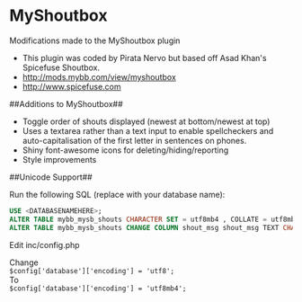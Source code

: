 # MyShoutbox
Modifications made to the MyShoutbox plugin

* This plugin was coded by Pirata Nervo but based off Asad Khan's Spicefuse Shoutbox.
* http://mods.mybb.com/view/myshoutbox
* http://www.spicefuse.com

##Additions to MyShoutbox##
* Toggle order of shouts displayed (newest at bottom/newest at top)
* Uses a textarea rather than a text input to enable spellcheckers and auto-capitalisation of the first letter in sentences on phones.
* Shiny font-awesome icons for deleting/hiding/reporting
* Style improvements


##Unicode Support##

Run the following SQL (replace <DATABASENAMEHERE> with your database name):
```sql
USE <DATABASENAMEHERE>;
ALTER TABLE mybb_mysb_shouts CHARACTER SET = utf8mb4 , COLLATE = utf8mb4_general_ci;
ALTER TABLE mybb_mysb_shouts CHANGE COLUMN shout_msg shout_msg TEXT CHARACTER SET 'utf8mb4' NOT NULL;
```

Edit inc/config.php

Change<br>
`$config['database']['encoding'] = 'utf8';`<br>
To<br>
`$config['database']['encoding'] = 'utf8mb4';`<br>